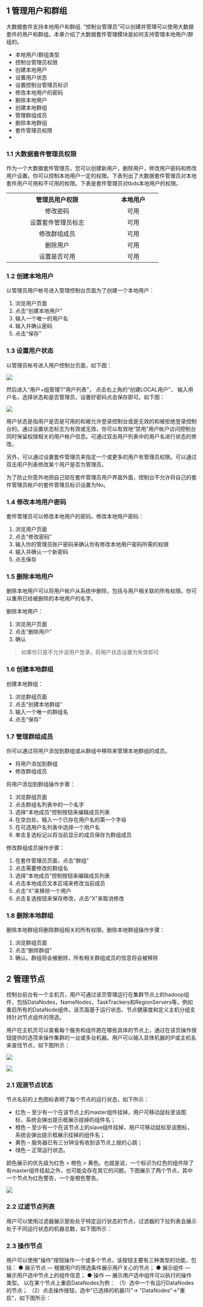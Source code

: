 ## 1 管理用户和群组

大数据套件支持本地用户和群组. “控制台管理员”可以创建并管理可以使用大数据套件的用户和群组。本章介绍了大数据套件管理模块是如何支持管理本地用户/群组的。

-  本地用户/群组类型
-  控制台管理员权限
-  创建本地用户
-  设置用户状态
-  设置控制台管理员标识
-  修改本地用户的密码
-  删除本地用户
-  创建本地群组
-  管理群组成员
-  删除本地群组
-  套件管理员权限
-  
### 1.1 大数据套件管理员权限

作为一个大数据套件管理员，您可以创建新用户，删除用户，修改用户密码和修改用户设置。你可以控制本地用户一定的权限。下表列出了大数据套件管理员对本地套件用户可用和不可用的权限。下表是套件管理员对tbds本地用户的权限。

<table style="display:table;width:80%;">
	<tbody>
		<tr>
			<th style="text-align: center;"><strong>管理员用户权限</strong></th>
			<th style="text-align: center;"><strong>本地用户</strong></th>
		</tr>
		<tr>
			<td style="text-align: center;">修改密码</td>
			<td style="text-align: center;">可用</td>
		</tr>
		<tr>
			<td style="text-align: center;">设置套件管理员标志</td>
			<td style="text-align: center;">可用</td>
		</tr>
		<tr>
			<td style="text-align: center;">修改群组成员</td>
			<td style="text-align: center;">可用</td>
		</tr>
		<tr>
			<td style="text-align: center;">删除用户</td>
			<td style="text-align: center;">可用</td>
		</tr>
		<tr>
			<td style="text-align: center;">设置是否可用</td>
		<td style="text-align: center;">可用</td>
		</tr>
	</tbody>
</table>

### 1.2 创建本地用户

以管理员用户帐号进入管理控制台页面为了创建一个本地用户：

 1. 浏览用户页面
 2. 点击“创建本地用户”
 3. 输入一个唯一的用户名
 4. 输入并确认密码
 5. 点击“保存”

### 1.3 设置用户状态

以管理员帐号进入用户控制台页面，如下图：

![](https://qzonestyle.gtimg.cn/qzone/vas/opensns/res/img/TBDSjs-11.png)

然后进入“用户+组管理”/”用户列表”， 点击右上角的“创建LOCAL用户”， 输入用户名，选择状态和是否管理员，设置好密码点击保存即可。如下图：

![](https://qzonestyle.gtimg.cn/qzone/vas/opensns/res/img/TBDSjs-12.png)

用户状态是指用户是否是可用的和被允许登录控制台或是无效的和被拒绝登录控制台的。通过设置状态标志为有效或无效，你可以有效地“禁用”用户帐户访问控制台同时保留权限相关的用户帐户信息。可通过双击用户列表中的用户名进行状态的修改。

另外，可以通过设置套件管理员来指定一个或更多的用户有管理员权限。可以通过双击用户列表修改某个用户是否为管理员。

为了防止你意外地把自己锁在套件管理员用户界面外面，控制台不允许将自己的套件管理员帐户的套件管理员标识设置为No。

### 1.4 修改本地用户密码

套件管理员可以修改本地用户的密码。修改本地用户密码：

 1. 浏览用户页面
 2. 点击“修改密码”
 3. 输入你的管理员账户密码来确认你有修改本地用户密码所需的权限
 4. 输入并确认一个新密码
 5. 点击保存
 
### 1.5 删除本地用户

删除本地用户可以将用户帐户从系统中删除，包括与用户相关联的所有权限。你可以重用已经被删除的本地用户的名字。

删除本地用户：

 1. 浏览用户页面
 2. 点击“删除用户”
 3. 确认
 
>如果你只是不允许该用户登录，将用户状态设置为失效即可

### 1.6 创建本地群组

创建本地群组：

 1. 浏览群组页面
 2. 点击“创建本地群组”
 3. 输入一个唯一的群组名
 4. 点击“保存”

### 1.7 管理群组成员

你可以通过将用户添加到群组或从群组中移除来管理本地群组的成员。

-  将用户添加到群组
-  修改群组成员

将用户添加到群组操作步骤：

1. 浏览群组页面
2. 点击群组名列表中的一个名字
3. 选择“本地成员”控制按钮来编辑成员列表
4. 在空白处，输入一个已存在用户名的第一个字母
5. 在可选用户名列表中选择一个用户名
6. 单击复选标记以将当前显示的成员保存为群组成员

修改群组成员操作步骤：

1. 在套件管理员页面，点击“群组”
2. 点击需要修改的群组名
3. 选择“本地成员”控制按钮来编辑成员列表
4. 点击本地成员文本区域来修改当前成员
5. 点击“X”来移除一个用户
6. 点击复选按钮来保存修改，点击“X”来取消修改

### 1.8 删除本地群组

删除本地群组将删除群组相关的所有权限。删除本地群组操作步骤：

1. 浏览群组页面
2. 点击“删除群组”
3. 确认。群组将会被删除，所有相关群组成员的信息将会被移除

## 2 管理节点

控制台前台有一个主机页，用户可通过该页管理运行在集群节点上的hadoop组件，包括DataNodes，NameNodes，TaskTrackers和RegionServers等，例如重启所有的DataNode组件。该页面基于运行状态、节点健康度和定义主机分组支持针对节点组件的筛选。

用户在主机页可以查看每个服务和组件跑在哪些具体的节点上，通过在该页操作按钮提供的选项来操作集群的一台或多台机器。用户可以输入具体机器的IP或主机名来查找节点，如下图所示：

![](https://qzonestyle.gtimg.cn/qzone/vas/opensns/res/img/jiqunxin-1.png)

![](https://qzonestyle.gtimg.cn/qzone/vas/opensns/res/img/jiqunxin-2.png)

### 2.1 观测节点状态

节点名前的上色图标表明了每个节点的运行状态，如下所示：

- 红色 – 至少有一个在该节点上的master组件挂掉，用户可移动鼠标至该图标，系统会弹出提示框展示挂掉的组件名；
- 橙色 – 至少有一个在该节点上的slave组件挂掉，用户可移动鼠标至该图标，系统会弹出提示框展示挂掉的组件名；
- 黄色 – 服务器已有三分钟没有收到该节点上报的心跳；
- 绿色 – 正常运行状态。

颜色展示的优先级为红色 > 橙色 > 黄色。也就是说，一个标识为红色的组件除了有master组件挂起之外，也可能会存在其它的问题。下图展示了两个节点，其中一个节点为红色警告，一个是橙色警告。

![](https://qzonestyle.gtimg.cn/qzone/vas/opensns/res/img/jiqunxin-3.png)

### 2.2 过滤节点列表

用户可以使用过滤器展示那些处于特定运行状态的节点，过滤器的下拉列表会展示处于不同运行状态的机器总数，如下图所示：

### 2.3 操作节点

用户可以使用"操作"按钮操作一个或多个节点，该按钮主要有三种类型的功能，包括：
● 展示节点 — 根据用户的筛选条件展示用户关心的节点；
● 展示组件 — 展示用户选中节点上的组件信息；
● 操作 — 展示用户选中组件可以执行的操作类型。
以在某个节点上重启DataNodes为例：
（1）选中一个有运行DataNodes的节点；
（2）点击操作按钮，选中"已选择的机器(1)"-> "DataNodes"->"重启"，如下图所示：